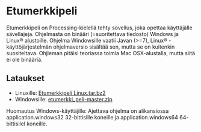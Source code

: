 # Etumerkkipeli

Etumerkkipeli on Processing-kielellä tehty sovellus, joka opettaa käyttäjälle sävellajeja. Ohjelmasta on binääri (=suoritettava tiedosto) Windows ja Linux® alustoille. Ohjelma Windowsille vaatii Javan (>=7), Linux® -käyttöjärjestelmän ohjelmaversio sisältää sen, mutta se on kuitenkin suositeltava. Ohjleman pitäisi teoriassa toimia Mac OSX-alustalla, mutta siitä ei ole binääriä.

## Lataukset

- Linuxille: [Etumerkkipeli Linux.tar.bz2](https://github.com/nomelif/etumerkki_peli/blob/master/Etumerkki%20GNU%20Linux.tar.bz2)
- Windowsille: [etumerkki_peli-master.zip](https://github.com/nomelif/etumerkki_peli/archive/master.zip)

Huomautus Windows-käyttäjille: Ajettava ohjelma on alikansiossa application.windows32 32-bittisille koneille ja application.windows64 64-bittisilel koneille.
